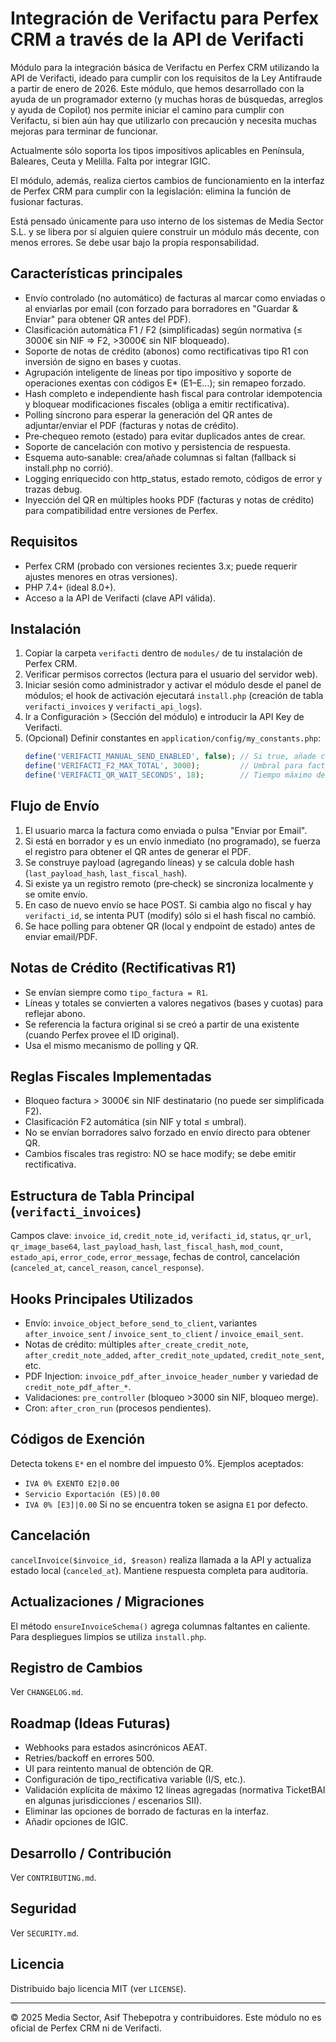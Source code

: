 # Integración de Verifactu para Perfex CRM a través de la API de Verifacti

Módulo para la integración básica de Verifactu en Perfex CRM utilizando la API de Verifacti, ideado para cumplir con los requisitos de la Ley Antifraude a partir de enero de 2026. Este módulo, que hemos desarrollado con la ayuda de un programador externo (y muchas horas de búsquedas, arreglos y ayuda de Copilot) nos permite iniciar el camino para cumplir con Verifactu, si bien aún hay que utilizarlo con precaución y necesita muchas mejoras para terminar de funcionar.

Actualmente sólo soporta los tipos impositivos aplicables en Península, Baleares, Ceuta y Melilla. Falta por integrar IGIC.

El módulo, además, realiza ciertos cambios de funcionamiento en la interfaz de Perfex CRM para cumplir con la legislación: elimina la función de fusionar facturas.

Está pensado únicamente para uso interno de los sistemas de Media Sector S.L. y se libera por si alguien quiere construir un módulo más decente, con menos errores. Se debe usar bajo la propia responsabilidad.

## Características principales
- Envío controlado (no automático) de facturas al marcar como enviadas o al enviarlas por email (con forzado para borradores en "Guardar & Enviar" para obtener QR antes del PDF).
- Clasificación automática F1 / F2 (simplificadas) según normativa (≤ 3000€ sin NIF => F2, >3000€ sin NIF bloqueado).
- Soporte de notas de crédito (abonos) como rectificativas tipo R1 con inversión de signo en bases y cuotas.
- Agrupación inteligente de líneas por tipo impositivo y soporte de operaciones exentas con códigos E* (E1–E...); sin remapeo forzado.
- Hash completo e independiente hash fiscal para controlar idempotencia y bloquear modificaciones fiscales (obliga a emitir rectificativa).
- Polling síncrono para esperar la generación del QR antes de adjuntar/enviar el PDF (facturas y notas de crédito).
- Pre‐chequeo remoto (estado) para evitar duplicados antes de crear.
- Soporte de cancelación con motivo y persistencia de respuesta.
- Esquema auto‐sanable: crea/añade columnas si faltan (fallback si install.php no corrió).
- Logging enriquecido con http_status, estado remoto, códigos de error y trazas debug.
- Inyección del QR en múltiples hooks PDF (facturas y notas de crédito) para compatibilidad entre versiones de Perfex.

## Requisitos
- Perfex CRM (probado con versiones recientes 3.x; puede requerir ajustes menores en otras versiones).
- PHP 7.4+ (ideal 8.0+).
- Acceso a la API de Verifacti (clave API válida).

## Instalación
1. Copiar la carpeta `verifacti` dentro de `modules/` de tu instalación de Perfex CRM.
2. Verificar permisos correctos (lectura para el usuario del servidor web).
3. Iniciar sesión como administrador y activar el módulo desde el panel de módulos; el hook de activación ejecutará `install.php` (creación de tabla `verifacti_invoices` y `verifacti_api_logs`).
4. Ir a Configuración > (Sección del módulo) e introducir la API Key de Verifacti.
5. (Opcional) Definir constantes en `application/config/my_constants.php`:
   ```php
   define('VERIFACTI_MANUAL_SEND_ENABLED', false); // Si true, añade checkbox en formulario de envío email factura
   define('VERIFACTI_F2_MAX_TOTAL', 3000);         // Umbral para factura simplificada F2
   define('VERIFACTI_QR_WAIT_SECONDS', 18);        // Tiempo máximo de espera para QR
   ```

## Flujo de Envío
1. El usuario marca la factura como enviada o pulsa "Enviar por Email".
2. Si está en borrador y es un envío inmediato (no programado), se fuerza el registro para obtener el QR antes de generar el PDF.
3. Se construye payload (agregando líneas) y se calcula doble hash (`last_payload_hash`, `last_fiscal_hash`).
4. Si existe ya un registro remoto (pre‐check) se sincroniza localmente y se omite envío.
5. En caso de nuevo envío se hace POST. Si cambia algo no fiscal y hay `verifacti_id`, se intenta PUT (modify) sólo si el hash fiscal no cambió.
6. Se hace polling para obtener QR (local y endpoint de estado) antes de enviar email/PDF.

## Notas de Crédito (Rectificativas R1)
- Se envían siempre como `tipo_factura = R1`.
- Líneas y totales se convierten a valores negativos (bases y cuotas) para reflejar abono.
- Se referencia la factura original si se creó a partir de una existente (cuando Perfex provee el ID original).
- Usa el mismo mecanismo de polling y QR.

## Reglas Fiscales Implementadas
- Bloqueo factura > 3000€ sin NIF destinatario (no puede ser simplificada F2).
- Clasificación F2 automática (sin NIF y total ≤ umbral).
- No se envían borradores salvo forzado en envío directo para obtener QR.
- Cambios fiscales tras registro: NO se hace modify; se debe emitir rectificativa.

## Estructura de Tabla Principal (`verifacti_invoices`)
Campos clave: `invoice_id`, `credit_note_id`, `verifacti_id`, `status`, `qr_url`, `qr_image_base64`, `last_payload_hash`, `last_fiscal_hash`, `mod_count`, `estado_api`, `error_code`, `error_message`, fechas de control, cancelación (`canceled_at`, `cancel_reason`, `cancel_response`).

## Hooks Principales Utilizados
- Envío: `invoice_object_before_send_to_client`, variantes `after_invoice_sent` / `invoice_sent_to_client` / `invoice_email_sent`.
- Notas de crédito: múltiples `after_create_credit_note`, `after_credit_note_added`, `after_credit_note_updated`, `credit_note_sent`, etc.
- PDF Injection: `invoice_pdf_after_invoice_header_number` y variedad de `credit_note_pdf_after_*`.
- Validaciones: `pre_controller` (bloqueo >3000 sin NIF, bloqueo merge).
- Cron: `after_cron_run` (procesos pendientes).

## Códigos de Exención
Detecta tokens `E*` en el nombre del impuesto 0%. Ejemplos aceptados:
- `IVA 0% EXENTO E2|0.00`
- `Servicio Exportación (E5)|0.00`
- `IVA 0% [E3]|0.00`
Si no se encuentra token se asigna `E1` por defecto.

## Cancelación
`cancelInvoice($invoice_id, $reason)` realiza llamada a la API y actualiza estado local (`canceled_at`). Mantiene respuesta completa para auditoría.

## Actualizaciones / Migraciones
El método `ensureInvoiceSchema()` agrega columnas faltantes en caliente. Para despliegues limpios se utiliza `install.php`.

## Registro de Cambios
Ver `CHANGELOG.md`.

## Roadmap (Ideas Futuras)
- Webhooks para estados asincrónicos AEAT.
- Retries/backoff en errores 500.
- UI para reintento manual de obtención de QR.
- Configuración de tipo_rectificativa variable (I/S, etc.).
- Validación explícita de máximo 12 líneas agregadas (normativa TicketBAI en algunas jurisdicciones / escenarios SII).
- Eliminar las opciones de borrado de facturas en la interfaz.
- Añadir opciones de IGIC.

## Desarrollo / Contribución
Ver `CONTRIBUTING.md`.

## Seguridad
Ver `SECURITY.md`.

## Licencia
Distribuido bajo licencia MIT (ver `LICENSE`).

---
© 2025 Media Sector, Asif Thebepotra y contribuidores. Este módulo no es oficial de Perfex CRM ni de Verifacti.
